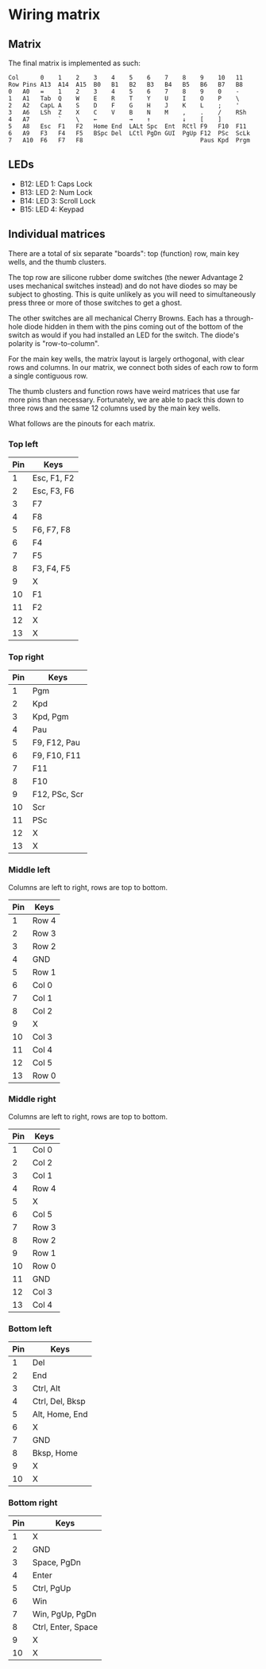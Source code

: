 # Wiring matrix

## Matrix

The final matrix is implemented as such:

```
Col      0    1    2    3    4    5    6    7    8    9    10   11
Row Pins A13  A14  A15  B0   B1   B2   B3   B4   B5   B6   B7   B8
0   A0   =    1    2    3    4    5    6    7    8    9    0    -
1   A1   Tab  Q    W    E    R    T    Y    U    I    O    P    \
2   A2   CapL A    S    D    F    G    H    J    K    L    ;    '
3   A6   LSh  Z    X    C    V    B    N    M    ,    .    /    RSh
4   A7        `    \    ←         →    ↑         ↓    [    ]
5   A8   Esc  F1   F2   Home End  LALt Spc  Ent  RCtl F9   F10  F11
6   A9   F3   F4   F5   BSpc Del  LCtl PgDn GUI  PgUp F12  PSc  ScLk
7   A10  F6   F7   F8                                 Paus Kpd  Prgm
```

## LEDs

* B12: LED 1: Caps Lock
* B13: LED 2: Num Lock
* B14: LED 3: Scroll Lock
* B15: LED 4: Keypad

## Individual matrices

There are a total of six separate "boards": top (function) row, main
key wells, and the thumb clusters.

The top row are silicone rubber dome switches (the newer Advantage 2
uses mechanical switches instead) and do not have diodes so may be
subject to ghosting. This is quite unlikely as you will need to
simultaneously press three or more of those switches to get a ghost.

The other switches are all mechanical Cherry Browns. Each has a
through-hole diode hidden in them with the pins coming out of the
bottom of the switch as would if you had installed an LED for the
switch. The diode's polarity is "row-to-column".

For the main key wells, the matrix layout is largely orthogonal, with
clear rows and columns. In our matrix, we connect both sides of each
row to form a single contiguous row.

The thumb clusters and function rows have weird matrices that use far
more pins than necessary. Fortunately, we are able to pack this down
to three rows and the same 12 columns used by the main key wells.

What follows are the pinouts for each matrix.

### Top left

| Pin | Keys        |
|-----|-------------|
| 1   | Esc, F1, F2 |
| 2   | Esc, F3, F6 |
| 3   | F7          |
| 4   | F8          |
| 5   | F6, F7, F8  |
| 6   | F4          |
| 7   | F5          |
| 8   | F3, F4, F5  |
| 9   | X           |
| 10  | F1          |
| 11  | F2          |
| 12  | X           |
| 13  | X           |

### Top right

| Pin | Keys          |
|-----|---------------|
| 1   | Pgm           |
| 2   | Kpd           |
| 3   | Kpd, Pgm      |
| 4   | Pau           |
| 5   | F9, F12, Pau  |
| 6   | F9, F10, F11  |
| 7   | F11           |
| 8   | F10           |
| 9   | F12, PSc, Scr |
| 10  | Scr           |
| 11  | PSc           |
| 12  | X             |
| 13  | X             |

### Middle left

Columns are left to right, rows are top to bottom.

| Pin | Keys  |
|-----|-------|
| 1   | Row 4 |
| 2   | Row 3 |
| 3   | Row 2 |
| 4   | GND   |
| 5   | Row 1 |
| 6   | Col 0 |
| 7   | Col 1 |
| 8   | Col 2 |
| 9   | X     |
| 10  | Col 3 |
| 11  | Col 4 |
| 12  | Col 5 |
| 13  | Row 0 |

### Middle right

Columns are left to right, rows are top to bottom.

| Pin | Keys  |
|-----|-------|
| 1   | Col 0 |
| 2   | Col 2 |
| 3   | Col 1 |
| 4   | Row 4 |
| 5   | X     |
| 6   | Col 5 |
| 7   | Row 3 |
| 8   | Row 2 |
| 9   | Row 1 |
| 10  | Row 0 |
| 11  | GND   |
| 12  | Col 3 |
| 13  | Col 4 |

### Bottom left

| Pin | Keys            |
|-----|-----------------|
| 1   | Del             |
| 2   | End             |
| 3   | Ctrl, Alt       |
| 4   | Ctrl, Del, Bksp |
| 5   | Alt, Home, End  |
| 6   | X               |
| 7   | GND             |
| 8   | Bksp, Home      |
| 9   | X               |
| 10  | X               |

### Bottom right

| Pin | Keys               |
|-----|--------------------|
| 1   | X                  |
| 2   | GND                |
| 3   | Space, PgDn        |
| 4   | Enter              |
| 5   | Ctrl, PgUp         |
| 6   | Win                |
| 7   | Win, PgUp, PgDn    |
| 8   | Ctrl, Enter, Space |
| 9   | X                  |
| 10  | X                  |

